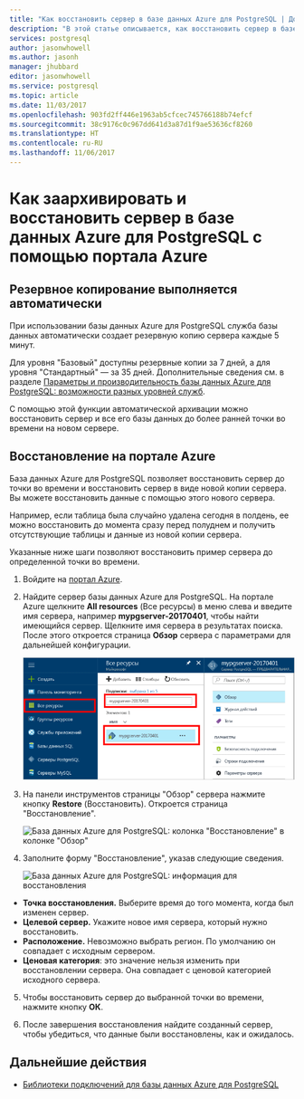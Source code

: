 ```yaml
---
title: "Как восстановить сервер в базе данных Azure для PostgreSQL | Документация Майкрософт"
description: "В этой статье описывается, как восстановить сервер в базе данных Azure для PostgreSQL с помощью портала Azure."
services: postgresql
author: jasonwhowell
ms.author: jasonh
manager: jhubbard
editor: jasonwhowell
ms.service: postgresql
ms.topic: article
ms.date: 11/03/2017
ms.openlocfilehash: 903fd2ff446e1963ab5cfcec745766188b74efcf
ms.sourcegitcommit: 38c9176c0c967dd641d3a87d1f9ae53636cf8260
ms.translationtype: HT
ms.contentlocale: ru-RU
ms.lasthandoff: 11/06/2017
---
```

# <a name="how-to-backup-and-restore-a-server-in-azure-database-for-postgresql-using-the-azure-portal"></a>Как заархивировать и восстановить сервер в базе данных Azure для PostgreSQL с помощью портала Azure

## <a name="backup-happens-automatically"></a>Резервное копирование выполняется автоматически
При использовании базы данных Azure для PostgreSQL служба базы данных автоматически создает резервную копию сервера каждые 5 минут. 

Для уровня "Базовый" доступны резервные копии за 7 дней, а для уровня "Стандартный" — за 35 дней. Дополнительные сведения см. в разделе [Параметры и производительность базы данных Azure для PostgreSQL: возможности разных уровней служб](concepts-service-tiers.md).

С помощью этой функции автоматической архивации можно восстановить сервер и все его базы данных до более ранней точки во времени на новом сервере.

## <a name="restore-in-the-azure-portal"></a>Восстановление на портале Azure
База данных Azure для PostgreSQL позволяет восстановить сервер до точки во времени и восстановить сервер в виде новой копии сервера. Вы можете восстановить данные с помощью этого нового сервера. 

Например, если таблица была случайно удалена сегодня в полдень, ее можно восстановить до момента сразу перед полуднем и получить отсутствующие таблицы и данные из новой копии сервера.

Указанные ниже шаги позволяют восстановить пример сервера до определенной точки во времени.
1. Войдите на [портал Azure](https://portal.azure.com/).
2. Найдите сервер базы данных Azure для PostgreSQL. На портале Azure щелкните **All resources**  (Все ресурсы) в меню слева и введите имя сервера, например **mypgserver-20170401**, чтобы найти имеющийся сервер. Щелкните имя сервера в результатах поиска. После этого откроется страница **Обзор** сервера с параметрами для дальнейшей конфигурации.

   ![Портал Azure: поиск сервера](media/postgresql-howto-restore-server-portal/1-locate.png)

3. На панели инструментов страницы "Обзор" сервера нажмите кнопку **Restore** (Восстановить). Откроется страница "Восстановление".

   ![База данных Azure для PostgreSQL: колонка "Восстановление" в колонке "Обзор"](./media/postgresql-howto-restore-server-portal/2_server.png)

4. Заполните форму "Восстановление", указав следующие сведения.

   ![База данных Azure для PostgreSQL: информация для восстановления ](./media/postgresql-howto-restore-server-portal/3_restore.png)
  - **Точка восстановления.** Выберите время до того момента, когда был изменен сервер.
  - **Целевой сервер.** Укажите новое имя сервера, который нужно восстановить.
  - **Расположение.** Невозможно выбрать регион. По умолчанию он совпадает с исходным сервером.
  - **Ценовая категория**: это значение нельзя изменить при восстановлении сервера. Она совпадает с ценовой категорией исходного сервера. 

5. Чтобы восстановить сервер до выбранной точки во времени, нажмите кнопку **OК**. 

6. После завершения восстановления найдите созданный сервер, чтобы убедиться, что данные были восстановлены, как и ожидалось.

## <a name="next-steps"></a>Дальнейшие действия
- [Библиотеки подключений для базы данных Azure для PostgreSQL](concepts-connection-libraries.md)
